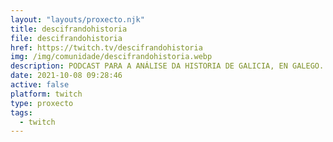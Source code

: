 ```yaml
---
layout: "layouts/proxecto.njk"
title: descifrandohistoria
file: descifrandohistoria
href: https://twitch.tv/descifrandohistoria
img: /img/comunidade/descifrandohistoria.webp
description: PODCAST PARA A ANÁLISE DA HISTORIA DE GALICIA, EN GALEGO. En iVoox, Spotify e @podgalego
date: 2021-10-08 09:28:46
active: false
platform: twitch
type: proxecto
tags:
  - twitch
---
```

